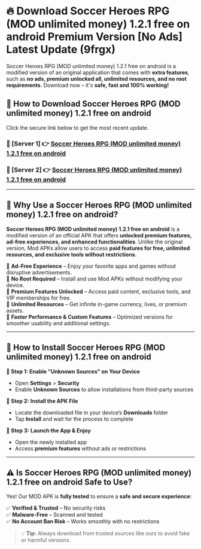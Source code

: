 # 🔥 Download Soccer Heroes RPG (MOD unlimited money) 1.2.1 free on android Premium Version [No Ads] Latest Update (9frgx) 

Soccer Heroes RPG (MOD unlimited money) 1.2.1 free on android is a modified version of an original application that comes with **extra features**, such as **no ads, premium unlocked all, unlimited resources, and no root requirements**. Download now – it's **safe, fast and 100% working!**

## **📱 How to Download Soccer Heroes RPG (MOD unlimited money) 1.2.1 free on android**  

Click the secure link below to get the most recent update.  

 ### **📌 [Server 1] 👉** [Soccer Heroes RPG (MOD unlimited money) 1.2.1 free on android](https://apkcomod.com?title=Soccer_Heroes_RPG_(MOD_unlimited_money)_1.2.1_free_on_android)

 ### **📌 [Server 2] 👉** [Soccer Heroes RPG (MOD unlimited money) 1.2.1 free on android](https://apkcomod.com?title=Soccer_Heroes_RPG_(MOD_unlimited_money)_1.2.1_free_on_android)

---

## **🤖 Why Use a Soccer Heroes RPG (MOD unlimited money) 1.2.1 free on android?**  

**Soccer Heroes RPG (MOD unlimited money) 1.2.1 free on android** is a modified version of an official APK that offers **unlocked premium features, ad-free experiences, and enhanced functionalities**. Unlike the original version, Mod APKs allow users to access **paid features for free, unlimited resources, and exclusive tools without restrictions**.

🔽 **Ad-Free Experience** – Enjoy your favorite apps and games without disruptive advertisements.  
🔽 **No Root Required** – Install and use Mod APKs without modifying your device.  
🔽 **Premium Features Unlocked** – Access paid content, exclusive tools, and VIP memberships for free.  
🔽 **Unlimited Resources** – Get infinite in-game currency, lives, or premium assets.  
🔽 **Faster Performance & Custom Features** – Optimized versions for smoother usability and additional settings.  

---

## **🚀 How to Install Soccer Heroes RPG (MOD unlimited money) 1.2.1 free on android**  

**🔹 Step 1:** **Enable "Unknown Sources" on Your Device**  
- Open **Settings** > **Security**  
- Enable **Unknown Sources** to allow installations from third-party sources  

**🔹 Step 2:** **Install the APK File**  
- Locate the downloaded file in your device’s **Downloads** folder  
- Tap **Install** and wait for the process to complete  

**🔹 Step 3:** **Launch the App & Enjoy**  
- Open the newly installed app  
- Access **premium features** without ads or restrictions  

---

## **⚠️ Is Soccer Heroes RPG (MOD unlimited money) 1.2.1 free on android Safe to Use?**  

Yes! Our MOD APK is **fully tested** to ensure a **safe and secure experience**:

✅ **Verified & Trusted** – No security risks  
✅ **Malware-Free** – Scanned and tested  
✅ **No Account Ban Risk** – Works smoothly with no restrictions  

> 💡 **Tip:** Always download from trusted sources like ours to avoid fake or harmful versions.